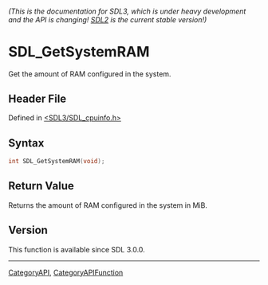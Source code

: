 ###### (This is the documentation for SDL3, which is under heavy development and the API is changing! [SDL2](https://wiki.libsdl.org/SDL2/) is the current stable version!)
# SDL_GetSystemRAM

Get the amount of RAM configured in the system.

## Header File

Defined in [<SDL3/SDL_cpuinfo.h>](https://github.com/libsdl-org/SDL/blob/main/include/SDL3/SDL_cpuinfo.h)

## Syntax

```c
int SDL_GetSystemRAM(void);

```

## Return Value

Returns the amount of RAM configured in the system in MiB.

## Version

This function is available since SDL 3.0.0.

----
[CategoryAPI](CategoryAPI), [CategoryAPIFunction](CategoryAPIFunction)

